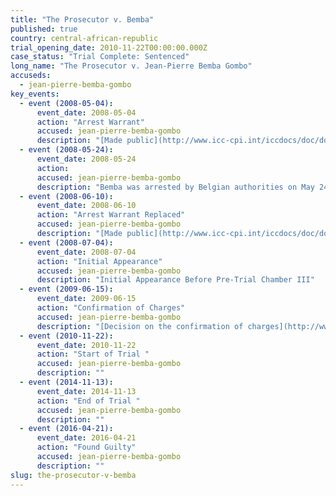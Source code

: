 ```yaml
---
title: "The Prosecutor v. Bemba"
published: true
country: central-african-republic
trial_opening_date: 2010-11-22T00:00:00.000Z
case_status: "Trial Complete: Sentenced"
long_name: "The Prosecutor v. Jean-Pierre Bemba Gombo"
accuseds:
  - jean-pierre-bemba-gombo
key_events:
  - event (2008-05-04):
      event_date: 2008-05-04
      action: "Arrest Warrant"
      accused: jean-pierre-bemba-gombo
      description: "[Made public](http://www.icc-cpi.int/iccdocs/doc/doc1694691.pdf)"
  - event (2008-05-24):
      event_date: 2008-05-24
      action:
      accused: jean-pierre-bemba-gombo
      description: "Bemba was arrested by Belgian authorities on May 24, 2008 and transferred to ICC custody thereafter. Charges were confirmed against him on June 15, 2009 by Pre-Trial Chamber II. His trial ended on November 13, 2014, and a trial judgment is forthcoming."
  - event (2008-06-10):
      event_date: 2008-06-10
      action: "Arrest Warrant Replaced"
      accused: jean-pierre-bemba-gombo
      description: "[Made public](http://www.icc-cpi.int/iccdocs/doc/doc535163.pdf)"
  - event (2008-07-04):
      event_date: 2008-07-04
      action: "Initial Appearance"
      accused: jean-pierre-bemba-gombo
      description: "Initial Appearance Before Pre-Trial Chamber III"
  - event (2009-06-15):
      event_date: 2009-06-15
      action: "Confirmation of Charges"
      accused: jean-pierre-bemba-gombo
      description: "[Decision on the confirmation of charges](http://www.icc-cpi.int/iccdocs/doc/doc699541.pdf)"
  - event (2010-11-22):
      event_date: 2010-11-22
      action: "Start of Trial "
      accused: jean-pierre-bemba-gombo
      description: ""
  - event (2014-11-13):
      event_date: 2014-11-13
      action: "End of Trial "
      accused: jean-pierre-bemba-gombo
      description: ""
  - event (2016-04-21):
      event_date: 2016-04-21
      action: "Found Guilty"
      accused: jean-pierre-bemba-gombo
      description: ""
slug: the-prosecutor-v-bemba
---
```

